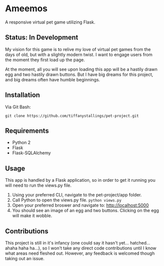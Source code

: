# Ameemos
A responsive virtual pet game utilizing Flask.

## Status: In Development
My vision for this game is to relive my love of virtual pet games from the days of old, but with a slightly modern twist. I want to engage users from the moment they first load up the page.

At the moment, all you will see upon loading this app will be a hastily drawn egg and two hastily drawn buttons. But I have big dreams for this project, and big dreams often have humble beginnings.

## Installation
Via Git Bash:

`git clone https://github.com/tiffanystallings/pet-project.git`

## Requirements
* Python 2
* Flask
* Flask-SQLAlchemy

## Usage
This app is handled by a Flask application, so in order to get it running you will need to run the views.py file.

1. Using your preferred CLI, navigate to the pet-project/app folder.
2. Call Python to open the views.py file. `python views.py`
3. Open your preferred broswer and navigate to: [http://localhost:5000](http://localhost:5000)
4. You should see an image of an egg and two buttons. Clicking on the egg will make it wobble.

## Contributions
This project is still in it's infancy (one could say it hasn't yet... hatched... ahaha haha ha...), so I won't take any direct code contributions until I know what areas need fleshed out. However, any feedback is welcomed though taking out an issue.
